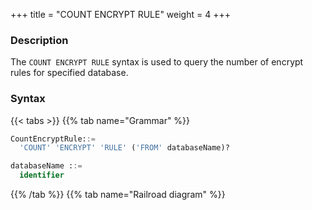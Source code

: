 +++
title = "COUNT ENCRYPT RULE"
weight = 4
+++

### Description

The `COUNT ENCRYPT RULE` syntax is used to query the number of encrypt rules for specified database.

### Syntax

{{< tabs >}}
{{% tab name="Grammar" %}}
```sql
CountEncryptRule::=
  'COUNT' 'ENCRYPT' 'RULE' ('FROM' databaseName)?

databaseName ::=
  identifier
```
{{% /tab %}}
{{% tab name="Railroad diagram" %}}
<iframe frameborder="0" name="diagram" id="diagram" width="100%" height="100%"></iframe>
{{% /tab %}}
{{< /tabs >}}

### Supplement

- When `databaseName` is not specified, the default is the currently used `DATABASE`. If `DATABASE` is not used, `No database selected` will be prompted.

### Return value description

| Column    | Description                             |
| ----------| ----------------------------------------|
| rule_name | rule type                               |
| database  | the database to which the rule belongs  |
| count     | the number of the rule                  |


### Example

- Query the number of encrypt rules for specified database.

```sql
COUNT ENCRYPT RULE FROM encrypt_db;
```

```sql
mysql> COUNT ENCRYPT RULE FROM encrypt_db;
+-----------+---------------+-------+
| rule_name | database      | count |
+-----------+---------------+-------+
| encrypt   | encrypt_db    | 2     |
+-----------+---------------+-------+
1 row in set (0.01 sec)
```

- Query the number of encrypt rules for current database.

```sql
COUNT ENCRYPT RULE;
```

```sql
mysql> COUNT ENCRYPT RULE;
+-----------+---------------+-------+
| rule_name | database      | count |
+-----------+---------------+-------+
| encrypt   | encrypt_db    | 2     |
+-----------+---------------+-------+
1 row in set (0.01 sec)
```

### Reserved word

`COUNT`, `ENCRYPT`, `RULE`, `FROM`

### Related links

- [Reserved word](/en/reference/distsql/syntax/reserved-word/)
